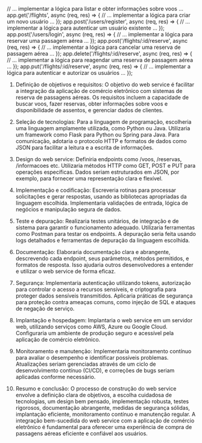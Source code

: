 // ... implementar a lógica para listar e obter informações sobre voos ...
app.get('/flights', async (req, res) => {
 // ... implementar a lógica para criar um novo usuário ...
});
app.post('/users/register', async (req, res) => {
 // ... implementar a lógica para autenticar um usuário existente ...
});
app.post('/users/login', async (req, res) => {
 // ... implementar a lógica para reservar uma passagem aérea ...
});
app.post('/flights/:id/reserve', async (req, res) => {
 // ... implementar a lógica para cancelar uma reserva de passagem aérea ...
});
app.delete('/flights/:id/reserve', async (req, res) => {
 // ... implementar a lógica para reagendar uma reserva de passagem aérea ...
});
app.put('/flights/:id/reserve', async (req, res) => {
 // ... implementar a lógica para autenticar e autorizar os usuários ...
});


1) Definição de objetivos e requisitos:
O objetivo do web service é facilitar a integração da aplicação de comércio eletrônico com sistemas de reserva de passagens aéreas. Os requisitos incluem a capacidade de buscar voos, fazer reservas, obter informações sobre voos e disponibilidade de assentos, e gerenciar dados de clientes.

2) Seleção de tecnologias:
Para a linguagem de programação, escolheria uma linguagem amplamente utilizada, como Python ou Java. Utilizaria um framework como Flask para Python ou Spring para Java. Para comunicação, adotaria o protocolo HTTP e formatos de dados como JSON para facilitar a leitura e a escrita de informações.

3) Design do web service:
Definiria endpoints como /voos, /reservas, /informacoes etc. Utilizaria métodos HTTP como GET, POST e PUT para operações específicas. Dados seriam estruturados em JSON, por exemplo, para fornecer uma representação clara e flexível.

4) Implementação e codificação:
Escreveria rotinas para processar solicitações e gerar respostas, usando as bibliotecas apropriadas da linguagem escolhida. Implementaria validações de entrada, lógica de negócios e manipulação segura de dados.

5) Teste e depuração:
Realizaria testes unitários, de integração e de sistema para garantir o funcionamento adequado. Utilizaria ferramentas como Postman para testar os endpoints. A depuração seria feita usando logs detalhados e ferramentas de depuração da linguagem escolhida.

6) Documentação:
Elaboraria documentação clara e abrangente, descrevendo cada endpoint, seus parâmetros, métodos permitidos, e formatos de resposta. Isso ajudaria outros desenvolvedores a entender e utilizar o web service de forma eficaz.

7) Segurança:
Implementaria autenticação utilizando tokens, autorização para controlar o acesso a recursos sensíveis, e criptografia para proteger dados sensíveis transmitidos. Aplicaria práticas de segurança para proteção contra ameaças comuns, como injeção de SQL e ataques de negação de serviço.

8) Implantação e hospedagem:
Implantaria o web service em um servidor web, utilizando serviços como AWS, Azure ou Google Cloud. Configuraria um ambiente de produção seguro e acessível pela aplicação de comércio eletrônico.

9) Monitoramento e manutenção:
Implementaria monitoramento contínuo para avaliar o desempenho e identificar possíveis problemas. Atualizações seriam gerenciadas através de um ciclo de desenvolvimento contínuo (CI/CD), e correções de bugs seriam aplicadas conforme necessário.

10) Resumo e conclusão:
O processo de construção do web service envolve a definição clara de objetivos, a escolha cuidadosa de tecnologias, um design bem pensado, implementação robusta, testes rigorosos, documentação abrangente, medidas de segurança sólidas, implantação eficiente, monitoramento contínuo e manutenção regular. A integração bem-sucedida do web service com a aplicação de comércio eletrônico é fundamental para oferecer uma experiência de compra de passagens aéreas eficiente e confiável aos usuários.